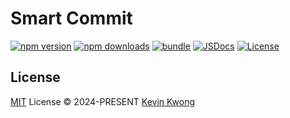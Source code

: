 # Smart Commit

[![npm version][npm-version-src]][npm-version-href]
[![npm downloads][npm-downloads-src]][npm-downloads-href]
[![bundle][bundle-src]][bundle-href]
[![JSDocs][jsdocs-src]][jsdocs-href]
[![License][license-src]][license-href]

## License

[MIT](./LICENSE) License © 2024-PRESENT [Kevin Kwong](https://github.com/kvoon3)

<!-- Badges -->

[npm-version-src]: https://img.shields.io/npm/v/smart-commit?style=flat&colorA=080f12&colorB=1fa669
[npm-version-href]: https://npmjs.com/package/smart-commit
[npm-downloads-src]: https://img.shields.io/npm/dm/smart-commit?style=flat&colorA=080f12&colorB=1fa669
[npm-downloads-href]: https://npmjs.com/package/smart-commit
[bundle-src]: https://img.shields.io/bundlephobia/minzip/smart-commit?style=flat&colorA=080f12&colorB=1fa669&label=minzip
[bundle-href]: https://bundlephobia.com/result?p=smart-commit
[license-src]: https://img.shields.io/github/license/antfu/smart-commit.svg?style=flat&colorA=080f12&colorB=1fa669
[license-href]: https://github.com/antfu/smart-commit/blob/main/LICENSE
[jsdocs-src]: https://img.shields.io/badge/jsdocs-reference-080f12?style=flat&colorA=080f12&colorB=1fa669
[jsdocs-href]: https://www.jsdocs.io/package/smart-commit
